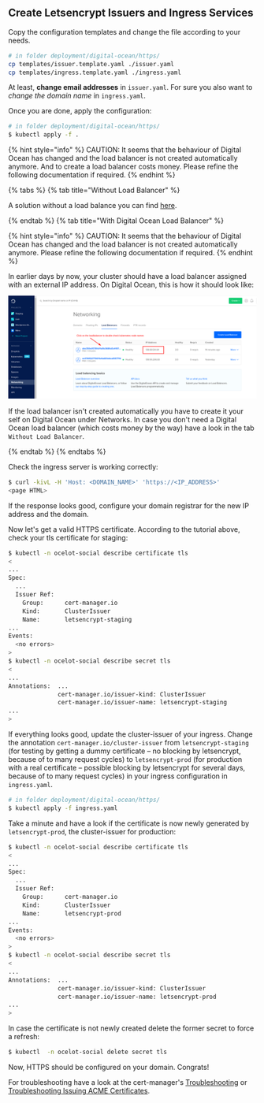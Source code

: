 ## Create Letsencrypt Issuers and Ingress Services

Copy the configuration templates and change the file according to your needs.

```bash
# in folder deployment/digital-ocean/https/
cp templates/issuer.template.yaml ./issuer.yaml
cp templates/ingress.template.yaml ./ingress.yaml
```

At least, **change email addresses** in `issuer.yaml`. For sure you also want
to _change the domain name_ in `ingress.yaml`.

Once you are done, apply the configuration:

```bash
# in folder deployment/digital-ocean/https/
$ kubectl apply -f .
```

{% hint style="info" %}
CAUTION: It seems that the behaviour of Digital Ocean has changed and the load balancer is not created automatically anymore.
And to create a load balancer costs money. Please refine the following documentation if required.
{% endhint %}

{% tabs %}
{% tab title="Without Load Balancer" %}

A solution without a load balance you can find [here](../no-loadbalancer/README.md).

{% endtab %}
{% tab title="With Digital Ocean Load Balancer" %}

{% hint style="info" %}
CAUTION: It seems that the behaviour of Digital Ocean has changed and the load balancer is not created automatically anymore.
Please refine the following documentation if required.
{% endhint %}

In earlier days by now, your cluster should have a load balancer assigned with an external IP
address. On Digital Ocean, this is how it should look like:

![Screenshot of Digital Ocean dashboard showing external ip address](./ip-address.png)

If the load balancer isn't created automatically you have to create it your self on Digital Ocean under Networks.
In case you don't need a Digital Ocean load balancer (which costs money by the way) have a look in the tab `Without Load Balancer`.

{% endtab %}
{% endtabs %}

Check the ingress server is working correctly:

```bash
$ curl -kivL -H 'Host: <DOMAIN_NAME>' 'https://<IP_ADDRESS>'
<page HTML>
```

If the response looks good, configure your domain registrar for the new IP address and the domain.

Now let's get a valid HTTPS certificate. According to the tutorial above, check your tls certificate for staging:

```bash
$ kubectl -n ocelot-social describe certificate tls
<
...
Spec:
  ...
  Issuer Ref:
    Group:      cert-manager.io
    Kind:       ClusterIssuer
    Name:       letsencrypt-staging
...
Events:
  <no errors>
>
$ kubectl -n ocelot-social describe secret tls
<
...
Annotations:  ...
              cert-manager.io/issuer-kind: ClusterIssuer
              cert-manager.io/issuer-name: letsencrypt-staging
...
>
```

If everything looks good, update the cluster-issuer of your ingress. Change the annotation `cert-manager.io/cluster-issuer` from `letsencrypt-staging` (for testing by getting a dummy certificate – no blocking by letsencrypt, because of to many request cycles) to `letsencrypt-prod` (for production with a real certificate – possible blocking by letsencrypt for several days, because of to many request cycles) in your ingress configuration in `ingress.yaml`.

```bash
# in folder deployment/digital-ocean/https/
$ kubectl apply -f ingress.yaml
```

Take a minute and have a look if the certificate is now newly generated by `letsencrypt-prod`, the cluster-issuer for production:

```bash
$ kubectl -n ocelot-social describe certificate tls
<
...
Spec:
  ...
  Issuer Ref:
    Group:      cert-manager.io
    Kind:       ClusterIssuer
    Name:       letsencrypt-prod
...
Events:
  <no errors>
>
$ kubectl -n ocelot-social describe secret tls
<
...
Annotations:  ...
              cert-manager.io/issuer-kind: ClusterIssuer
              cert-manager.io/issuer-name: letsencrypt-prod
...
>
```

In case the certificate is not newly created delete the former secret to force a refresh:

```bash
$ kubectl  -n ocelot-social delete secret tls
```

Now, HTTPS should be configured on your domain. Congrats!

For troubleshooting have a look at the cert-manager's [Troubleshooting](https://cert-manager.io/docs/faq/troubleshooting/) or [Troubleshooting Issuing ACME Certificates](https://cert-manager.io/docs/faq/acme/).
